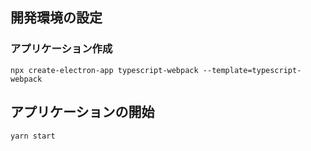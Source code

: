 ## 開発環境の設定

### アプリケーション作成

```shell script
npx create-electron-app typescript-webpack --template=typescript-webpack
```

## アプリケーションの開始

```shell script
yarn start
```
